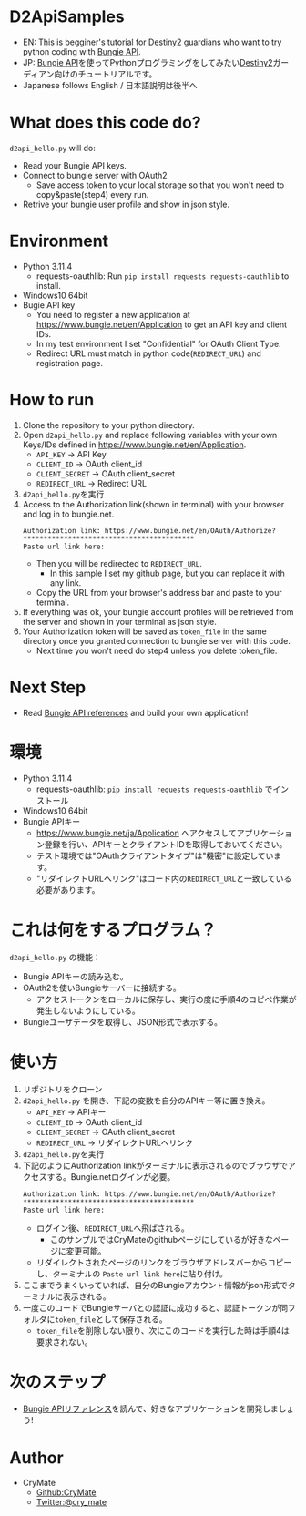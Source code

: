 # D2ApiSamples
- EN: This is begginer's tutorial for [Destiny2](https://www.bungie.net/7/en/Destiny) guardians who want to try python coding with [Bungie API](https://bungie-net.github.io/multi/index.html).
- JP: [Bungie API](https://bungie-net.github.io/multi/index.html)を使ってPythonプログラミングをしてみたい[Destiny2](https://www.bungie.net/7/ja/Destiny)ガーディアン向けのチュートリアルです。
- Japanese follows English / 日本語説明は後半へ

# What does this code do?


`d2api_hello.py` will do:
- Read your Bungie API keys.
- Connect to bungie server with OAuth2
    - Save access token to your local storage so that you won't need to copy&paste(step4) every run.
- Retrive your bungie user profile and show in json style.

# Environment
- Python 3.11.4
    - requests-oauthlib: Run `pip install requests requests-oauthlib` to install.
- Windows10 64bit
- Bugie API key
    - You need to register a new application at https://www.bungie.net/en/Application to get an API key and client IDs.
    - In my test environment I set "Confidential" for OAuth Client Type.
    - Redirect URL must match in python code(`REDIRECT_URL`) and registration page.

# How to run
1. Clone the repository to your python directory.
2. Open `d2api_hello.py` and replace following variables with your own Keys/IDs defined in https://www.bungie.net/en/Application.
    - `API_KEY`       -> API Key
    - `CLIENT_ID`     -> OAuth client_id
    - `CLIENT_SECRET` -> OAuth client_secret
    - `REDIRECT_URL`  -> Redirect URL
3. `d2api_hello.py`を実行
4. Access to the Authorization link(shown in terminal) with your browser and log in to bungie.net.
    ```
    Authorization link: https://www.bungie.net/en/OAuth/Authorize?******************************************
    Paste url link here:
    ```
    - Then you will be redirected to `REDIRECT_URL`.
        - In this sample I set my github page, but you can replace it with any link.
    - Copy the URL from your browser's address bar and paste to your terminal.
5. If everything was ok, your bungie account profiles will be retrieved from the server and shown in your terminal as json style.
6. Your Authorization token will be saved as `token_file` in the same directory once you granted connection to bungie server with this code.
    - Next time you won't need do step4 unless you delete token_file.

# Next Step
- Read [Bungie API references](https://bungie-net.github.io/multi/index.html) and build your own application!

# 環境
- Python 3.11.4
    - requests-oauthlib: `pip install requests requests-oauthlib` でインストール
- Windows10 64bit
- Bungie APIキー
    - https://www.bungie.net/ja/Application へアクセスしてアプリケーション登録を行い、APIキーとクライアントIDを取得しておいてください。
    - テスト環境では"OAuthクライアントタイプ"は"機密"に設定しています。
    - "リダイレクトURLへリンク"はコード内の`REDIRECT_URL`と一致している必要があります。

# これは何をするプログラム？
`d2api_hello.py` の機能：
- Bungie APIキーの読み込む。
- OAuth2を使いBungieサーバーに接続する。
    - アクセストークンをローカルに保存し、実行の度に手順4のコピペ作業が発生しないようにしている。
- Bungieユーザデータを取得し、JSON形式で表示する。

# 使い方
1. リポジトリをクローン
2. `d2api_hello.py` を開き、下記の変数を自分のAPIキー等に置き換え。
    - `API_KEY`       -> APIキー
    - `CLIENT_ID`     -> OAuth client_id
    - `CLIENT_SECRET` -> OAuth client_secret
    - `REDIRECT_URL`  -> リダイレクトURLへリンク
3. `d2api_hello.py`を実行
4. 下記のようにAuthorization linkがターミナルに表示されるのでブラウザでアクセスする。Bungie.netログインが必要。
    ```
    Authorization link: https://www.bungie.net/en/OAuth/Authorize?******************************************
    Paste url link here:
    ```
    - ログイン後、`REDIRECT_URL`へ飛ばされる。
        - このサンプルではCryMateのgithubページにしているが好きなページに変更可能。
    - リダイレクトされたページのリンクをブラウザアドレスバーからコピーし、ターミナルの `Paste url link here`に貼り付け。
5. ここまでうまくいっていれば、自分のBungieアカウント情報がjson形式でターミナルに表示される。
6. 一度このコードでBungieサーバとの認証に成功すると、認証トークンが同フォルダに`token_file`として保存される。
    - `token_file`を削除しない限り、次にこのコードを実行した時は手順4は要求されない。

# 次のステップ
- [Bungie APIリファレンス](https://bungie-net.github.io/multi/index.html)を読んで、好きなアプリケーションを開発しましょう!

# Author
- CryMate
    - [Github:CryMate](https://github.com/CryMate)
    - [Twitter:@cry_mate](https://twitter.com/cry_mate)